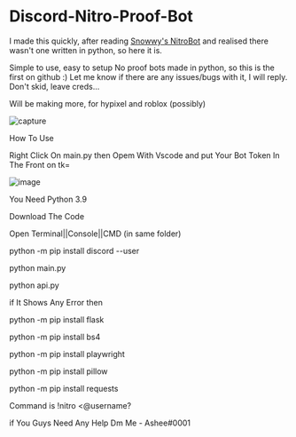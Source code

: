 # Discord-Nitro-Proof-Bot

I made this quickly, after reading <a href="https://github.com/Snowwy1337/Discord-Nitro-Proof-Bot">Snowwy's NitroBot</a> and realised there wasn't one written in python, so here it is.



Simple to use, easy to setup
No proof bots made in python, so this is the first on github :)
Let me know if there are any issues/bugs with it, I will reply. Don't skid, leave creds...

Will be making more, for hypixel and roblox (possibly)

![capture](https://user-images.githubusercontent.com/118915559/203586598-c3442ffd-8d59-4c2d-8201-e8efa8ed7dfa.png)








How To Use

Right Click On main.py then Opem With Vscode and put Your Bot Token In The Front on tk=

![image](https://user-images.githubusercontent.com/118915559/203588860-8b736c96-8fd2-443c-b37b-517112e6fcf0.png)




You Need Python 3.9

Download The Code

Open Terminal||Console||CMD (in same folder)

python -m pip install discord --user

python main.py

python api.py

if It Shows Any Error then 


python -m pip install flask

python -m pip install bs4

python -m pip install playwright

python -m pip install pillow

python -m pip install requests




Command is !nitro <@username? <message>

  if You Guys Need Any Help Dm Me - Ashee#0001
